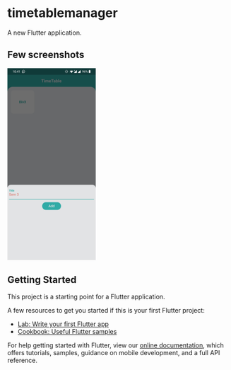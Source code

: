 # timetablemanager

A new Flutter application.

## Few screenshots

<img src="https://raw.githubusercontent.com/meetpatel5720/app-screens/master/app-screens/timetablemanager/Screenshot1.jpg?raw=true" width="200px" >

## Getting Started

This project is a starting point for a Flutter application.

A few resources to get you started if this is your first Flutter project:

- [Lab: Write your first Flutter app](https://flutter.dev/docs/get-started/codelab)
- [Cookbook: Useful Flutter samples](https://flutter.dev/docs/cookbook)

For help getting started with Flutter, view our
[online documentation](https://flutter.dev/docs), which offers tutorials,
samples, guidance on mobile development, and a full API reference.
